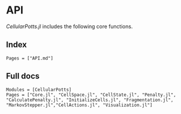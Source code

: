 # API

_CellularPotts.jl_ includes the following core functions.

## Index

```@index
Pages = ["API.md"]
```

## Full docs

```@autodocs
Modules = [CellularPotts]
Pages = ["Core.jl", "CellSpace.jl", "CellState.jl", "Penalty.jl", "CalculatePenalty.jl", "InitializeCells.jl", "Fragmentation.jl", "MarkovStepper.jl","CellActions.jl", "Visualization.jl"]
```